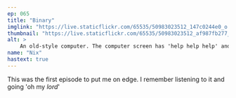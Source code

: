 ```yaml
---
ep: 065
title: "Binary"
imglink: "https://live.staticflickr.com/65535/50983023512_147c0244e0_o.jpg"
thumbnail: "https://live.staticflickr.com/65535/50983023512_af987fb277_q.jpg"
alt: >
    An old-style computer. The computer screen has 'help help help' and 'it peels my mind like knives' written in it. The background is covered in binary code, which translates to 'The angles cut me when I try to think' and 'it hurts'.
name: "Nix"
hastext: true
---
```

This was the first episode to put me on edge. I remember listening to it and going 'oh my *lord*'